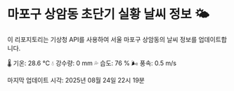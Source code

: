 
# 마포구 상암동 초단기 실황 날씨 정보 🌤️

이 리포지토리는 기상청 API를 사용하여 서울 마포구 상암동의 날씨 정보를 업데이트합니다. 

🌡️ 기온: 28.6 ℃
💧 강수량: 0 mm
💦 습도: 76 %
🌬️ 풍속: 0.5 m/s

마지막 업데이트 시각: 2025년 08월 24일 22시 19분    

